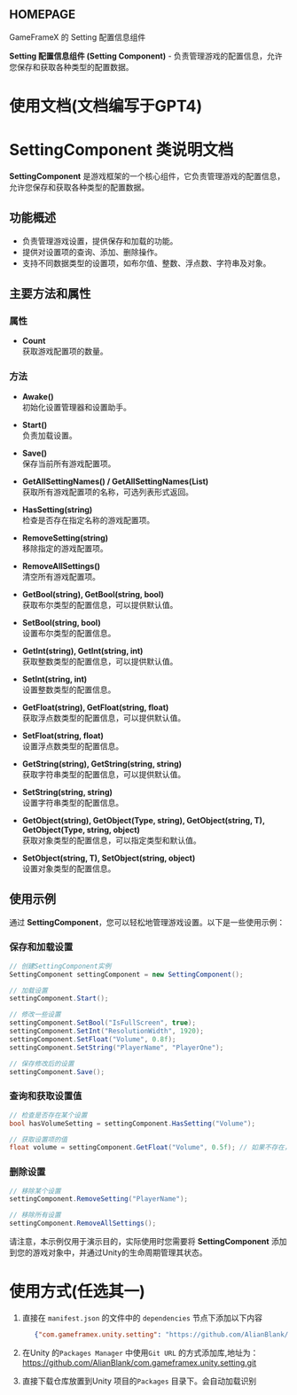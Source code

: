 ﻿## HOMEPAGE

GameFrameX 的 Setting 配置信息组件

**Setting 配置信息组件 (Setting Component)** - 负责管理游戏的配置信息，允许您保存和获取各种类型的配置数据。

# 使用文档(文档编写于GPT4)

# SettingComponent 类说明文档

**SettingComponent** 是游戏框架的一个核心组件，它负责管理游戏的配置信息，允许您保存和获取各种类型的配置数据。

## 功能概述

- 负责管理游戏设置，提供保存和加载的功能。
- 提供对设置项的查询、添加、删除操作。
- 支持不同数据类型的设置项，如布尔值、整数、浮点数、字符串及对象。

## 主要方法和属性

### 属性

- **Count**  
  获取游戏配置项的数量。

### 方法

- **Awake()**  
  初始化设置管理器和设置助手。

- **Start()**  
  负责加载设置。

- **Save()**  
  保存当前所有游戏配置项。

- **GetAllSettingNames() / GetAllSettingNames(List<string>)**  
  获取所有游戏配置项的名称，可选列表形式返回。

- **HasSetting(string)**  
  检查是否存在指定名称的游戏配置项。

- **RemoveSetting(string)**  
  移除指定的游戏配置项。

- **RemoveAllSettings()**  
  清空所有游戏配置项。

- **GetBool(string), GetBool(string, bool)**  
  获取布尔类型的配置信息，可以提供默认值。

- **SetBool(string, bool)**  
  设置布尔类型的配置信息。

- **GetInt(string), GetInt(string, int)**  
  获取整数类型的配置信息，可以提供默认值。

- **SetInt(string, int)**  
  设置整数类型的配置信息。

- **GetFloat(string), GetFloat(string, float)**  
  获取浮点数类型的配置信息，可以提供默认值。

- **SetFloat(string, float)**  
  设置浮点数类型的配置信息。

- **GetString(string), GetString(string, string)**  
  获取字符串类型的配置信息，可以提供默认值。

- **SetString(string, string)**  
  设置字符串类型的配置信息。

- **GetObject<T>(string), GetObject(Type, string), GetObject<T>(string, T), GetObject(Type, string, object)**  
  获取对象类型的配置信息，可以指定类型和默认值。

- **SetObject<T>(string, T), SetObject(string, object)**  
  设置对象类型的配置信息。

## 使用示例

通过 **SettingComponent**，您可以轻松地管理游戏设置。以下是一些使用示例：

### 保存和加载设置

```cs
// 创建SettingComponent实例
SettingComponent settingComponent = new SettingComponent();

// 加载设置
settingComponent.Start();

// 修改一些设置
settingComponent.SetBool("IsFullScreen", true);
settingComponent.SetInt("ResolutionWidth", 1920);
settingComponent.SetFloat("Volume", 0.8f);
settingComponent.SetString("PlayerName", "PlayerOne");

// 保存修改后的设置
settingComponent.Save();
```

### 查询和获取设置值

```cs
// 检查是否存在某个设置
bool hasVolumeSetting = settingComponent.HasSetting("Volume");

// 获取设置项的值
float volume = settingComponent.GetFloat("Volume", 0.5f); // 如果不存在，则返回0.5f
```

### 删除设置

```cs
// 移除某个设置
settingComponent.RemoveSetting("PlayerName");

// 移除所有设置
settingComponent.RemoveAllSettings();
```

请注意，本示例仅用于演示目的，实际使用时您需要将 **SettingComponent** 添加到您的游戏对象中，并通过Unity的生命周期管理其状态。

# 使用方式(任选其一)

1. 直接在 `manifest.json` 的文件中的 `dependencies` 节点下添加以下内容
   ```json
      {"com.gameframex.unity.setting": "https://github.com/AlianBlank/com.gameframex.unity.setting.git"}
    ```
2. 在Unity 的`Packages Manager` 中使用`Git URL` 的方式添加库,地址为：https://github.com/AlianBlank/com.gameframex.unity.setting.git

3. 直接下载仓库放置到Unity 项目的`Packages` 目录下。会自动加载识别
